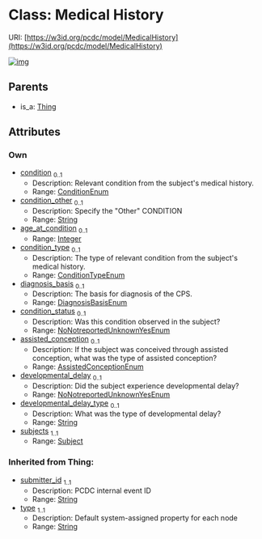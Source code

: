 
# Class: Medical History




URI: [https://w3id.org/pcdc/model/MedicalHistory](https://w3id.org/pcdc/model/MedicalHistory)


[![img](https://yuml.me/diagram/nofunky;dir:TB/class/[Thing],[Subject],[Subject]<subjects%201..1-++[MedicalHistory&#124;condition:ConditionEnum%20%3F;condition_other:string%20%3F;age_at_condition:integer%20%3F;condition_type:ConditionTypeEnum%20%3F;diagnosis_basis:DiagnosisBasisEnum%20%3F;condition_status:NoNotreportedUnknownYesEnum%20%3F;assisted_conception:AssistedConceptionEnum%20%3F;developmental_delay:NoNotreportedUnknownYesEnum%20%3F;developmental_delay_type:string%20%3F;submitter_id(i):string;type(i):string],[Thing]^-[MedicalHistory])](https://yuml.me/diagram/nofunky;dir:TB/class/[Thing],[Subject],[Subject]<subjects%201..1-++[MedicalHistory&#124;condition:ConditionEnum%20%3F;condition_other:string%20%3F;age_at_condition:integer%20%3F;condition_type:ConditionTypeEnum%20%3F;diagnosis_basis:DiagnosisBasisEnum%20%3F;condition_status:NoNotreportedUnknownYesEnum%20%3F;assisted_conception:AssistedConceptionEnum%20%3F;developmental_delay:NoNotreportedUnknownYesEnum%20%3F;developmental_delay_type:string%20%3F;submitter_id(i):string;type(i):string],[Thing]^-[MedicalHistory])

## Parents

 *  is_a: [Thing](Thing.md)

## Attributes


### Own

 * [condition](condition.md)  <sub>0..1</sub>
     * Description: Relevant condition from the subject's medical history.
     * Range: [ConditionEnum](ConditionEnum.md)
 * [condition_other](condition_other.md)  <sub>0..1</sub>
     * Description: Specify the "Other" CONDITION
     * Range: [String](types/String.md)
 * [age_at_condition](age_at_condition.md)  <sub>0..1</sub>
     * Range: [Integer](types/Integer.md)
 * [condition_type](condition_type.md)  <sub>0..1</sub>
     * Description: The type of relevant condition from the subject's medical history.
     * Range: [ConditionTypeEnum](ConditionTypeEnum.md)
 * [diagnosis_basis](diagnosis_basis.md)  <sub>0..1</sub>
     * Description: The basis for diagnosis of the CPS. 
     * Range: [DiagnosisBasisEnum](DiagnosisBasisEnum.md)
 * [condition_status](condition_status.md)  <sub>0..1</sub>
     * Description: Was this condition observed in the subject?
     * Range: [NoNotreportedUnknownYesEnum](NoNotreportedUnknownYesEnum.md)
 * [assisted_conception](assisted_conception.md)  <sub>0..1</sub>
     * Description: If the subject was conceived through assisted conception, what was the type of assisted conception?
     * Range: [AssistedConceptionEnum](AssistedConceptionEnum.md)
 * [developmental_delay](developmental_delay.md)  <sub>0..1</sub>
     * Description: Did the subject experience developmental delay?
     * Range: [NoNotreportedUnknownYesEnum](NoNotreportedUnknownYesEnum.md)
 * [developmental_delay_type](developmental_delay_type.md)  <sub>0..1</sub>
     * Description: What was the type of developmental delay?
     * Range: [String](types/String.md)
 * [subjects](subjects.md)  <sub>1..1</sub>
     * Range: [Subject](Subject.md)

### Inherited from Thing:

 * [submitter_id](submitter_id.md)  <sub>1..1</sub>
     * Description: PCDC internal event ID
     * Range: [String](types/String.md)
 * [type](type.md)  <sub>1..1</sub>
     * Description: Default system-assigned property for each node
     * Range: [String](types/String.md)
